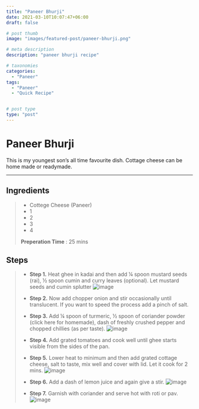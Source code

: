 ```yaml
---
title: "Paneer Bhurji"
date: 2021-03-10T10:07:47+06:00
draft: false

# post thumb
image: "images/featured-post/paneer-bhurji.png"

# meta description
description: "paneer bhurji recipe"

# taxonomies
categories: 
  - "Paneer"
tags:
  - "Paneer"
  - "Quick Recipe"


# post type
type: "post"
---
```


# Paneer Bhurji 

This is my youngest son’s all time favourite dish. Cottage cheese can be home made or readymade.

----
## Ingredients
>
> - Cottege Cheese (Paneer)
> - 1 
> - 2 
> - 3 
> - 4 
>
> **Preperation Time** : 25 mins


## Steps

>
> - **Step 1.** Heat ghee in kadai and then add ¼ spoon mustard seeds (rai), ½ spoon cumin and curry leaves (optional). Let mustard seeds and cumin splutter
> ![image](../../images/post/paneer-bhurji/step1.png)
>
> - **Step 2.** Now add chopper onion and stir occasionally until translucent. If you want to speed the process add a pinch of salt.
>
> - **Step 3.** Add ¼ spoon of turmeric, ½ spoon of coriander powder (click here for homemade), dash of freshly crushed pepper and chopped chillies (as per taste). 
> ![image](../../images/post/paneer-bhurji/step3.png)
>
> - **Step 4.** Add grated tomatoes and cook well until ghee starts visible from the sides of the pan.
>
> - **Step 5.** Lower heat to minimum and then add grated cottage cheese, salt to taste, mix well and cover with lid. Let it cook for 2 mins.
> ![image](../../images/post/paneer-bhurji/step5.png)
>
> - **Step 6.** Add a dash of lemon juice and again give a stir.
> ![image](../../images/post/paneer-bhurji/step6.png)
>
> - **Step 7.** Garnish with coriander and serve hot with roti or pav.
> ![image](../../images/post/paneer-bhurji/step7.png)
>